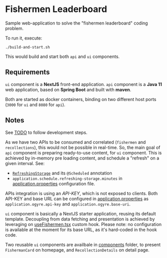 # Fishermen Leaderboard

Sample web-application to solve the "fishermen leaderboard" coding problem.

To run it, execute:

```
./build-and-start.sh
```

This would build and start both `api` and `ui` components.

## Requirements

`ui` component is a **NextJS** front-end application. `api` component is a **Java 11** web application, based on **Spring Boot** and built with **maven**.

Both are started as docker containers, binding on two different host ports (`3000` for `ui` and `8080` for `api`).

## Notes

See [TODO](TODO.md) to follow development steps.

As we have two APIs to be consumed and correlated (`fishermen` and `recollections`), this would not be possible in real-time. So, the main goal of `api` component is preparing ready-to-use content, for `ui` component. This is achieved by in-memory pre loading content, and schedule a "refresh" on a given interval. See:
* [`RefreshingStorage`](fishermen-leaderboard-api/src/main/java/my/projects/fishermenleaderboard/api/schedule/RefreshingStorage.java) and its `@Scheduled` annotation
* `application.schedule.refreshing-storage.minutes` in [application.properties](fishermen-leaderboard-api/src/main/resources/application.properties) configuration file.

APIs integration is using an *API-KEY*, which is not exposed to clients. Both API-KEY and base URL can be configured in [application.properties](fishermen-leaderboard-api/src/main/resources/application.properties) as `application.ogyre.api-key` and `application.ogyre.base-uri`.

`ui` component is basically a NextJS starter application, reusing its default template. Decoupling from data fetching and presentation is achieved by leveraging on [useFishermen.tsx](fishermen-leaderboard-ui/src/hooks/useFishermen.tsx) custom hook. Please note: no configuration is available at the moment for its base URL, as it's hard-coded in the hook code.

Two reusable `ui` components are availbale in [components](fishermen-leaderboard-ui/src/components/) folder, to present `FishermanCard` on homepage, and `RecollectionDetails` on detail page.